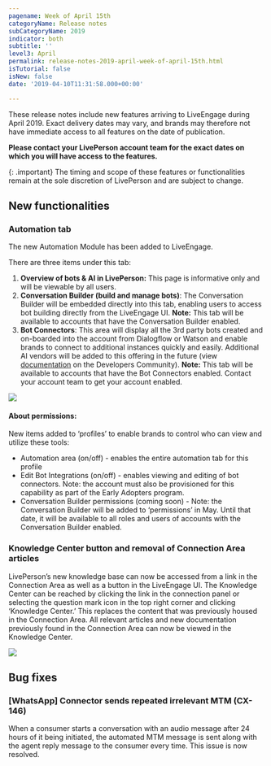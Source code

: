 ```yaml
---
pagename: Week of April 15th
categoryName: Release notes
subCategoryName: 2019
indicator: both
subtitle: ''
level3: April
permalink: release-notes-2019-april-week-of-april-15th.html
isTutorial: false
isNew: false
date: '2019-04-10T11:31:58.000+00:00'

---
```

These release notes include new features arriving to LiveEngage during April 2019. Exact delivery dates may vary, and brands may therefore not have immediate access to all features on the date of publication.

**Please contact your LivePerson account team for the exact dates on which you will have access to the features.**

{: .important}
The timing and scope of these features or functionalities remain at the sole discretion of LivePerson and are subject to change.

## New functionalities

### Automation tab

The new Automation Module has been added to LiveEngage.

There are three items under this tab:

1. **Overview of bots & AI in LivePerson:** This page is informative only and will be viewable by all users.
2. **Conversation Builder (build and manage bots)**: The Conversation Builder will be embedded directly into this tab, enabling users to access bot building directly from the LiveEngage UI.
   **Note:** This tab will be available to accounts that have the Conversation Builder enabled.
3. **Bot Connectors**: This area will display all the 3rd party bots created and on-boarded into the account from Dialogflow or Watson and enable brands to connect to additional instances quickly and easily. Additional AI vendors will be added to this offering in the future (view[ documentation](https://developers.liveperson.com/bot-connectors-getting-started.html) on the Developers Community).
   **Note:** This tab will be available to accounts that have the Bot Connectors enabled. Contact your account team to get your account enabled.

![](//ce-sr.s3.eu-west-1.amazonaws.com/knowledge/img/week-of-april-15th-2.png)

#### About permissions:

New items added to ‘profiles’ to enable brands to control who can view and utilize these tools:

* Automation area (on/off) - enables the entire automation tab for this profile
* Edit Bot Integrations (on/off) - enables viewing and editing of bot connectors. Note: the account must also be provisioned for this capability as part of the Early Adopters program.
* Conversation Builder permissions (coming soon) - Note: the Conversation Builder will be added to ‘permissions’ in May. Until that date, it will be available to all roles and users of accounts with the Conversation Builder enabled.

### Knowledge Center button and removal of Connection Area articles

LivePerson’s new knowledge base can now be accessed from a link in the Connection Area as well as a button in the LiveEngage UI. The Knowledge Center can be reached by clicking the link in the connection panel or selecting the question mark icon in the top right corner and clicking ‘Knowledge Center.’ This replaces the content that was previously housed in the Connection Area. All relevant articles and new documentation previously found in the Connection Area can now be viewed in the Knowledge Center.

![](//ce-sr.s3.eu-west-1.amazonaws.com/knowledge/img/week-of-april-15th-1.png)

## Bug fixes

### \[WhatsApp\] Connector sends repeated irrelevant MTM (CX-146)

When a consumer starts a conversation with an audio message after 24 hours of it being initiated, the automated MTM message is sent along with the agent reply message to the consumer every time. This issue is now resolved.